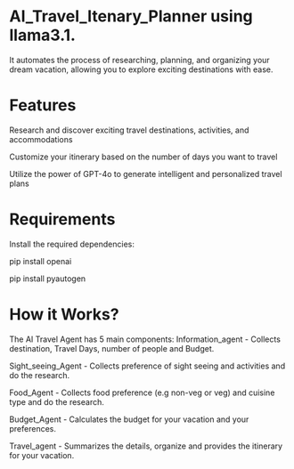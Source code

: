 # AI_Travel_Itenary_Planner using llama3.1.
It automates the process of researching, planning, and organizing your dream vacation, allowing you to explore exciting destinations with ease.

# Features
Research and discover exciting travel destinations, activities, and accommodations

Customize your itinerary based on the number of days you want to travel

Utilize the power of GPT-4o to generate intelligent and personalized travel plans

# Requirements
Install the required dependencies:

pip install openai

pip install pyautogen

# How it Works?
The AI Travel Agent has 5 main components:
Information_agent - Collects destination, Travel Days, number of people and Budget.

Sight_seeing_Agent - Collects preference of sight seeing and activities and do the research.

Food_Agent - Collects food preference (e.g non-veg or veg) and cuisine type and do the research.

Budget_Agent - Calculates the budget for your vacation and your preferences.

Travel_agent - Summarizes the details, organize and provides the itinerary for your vacation.
